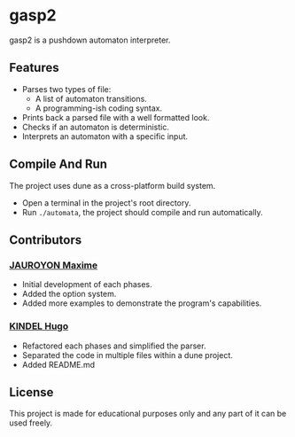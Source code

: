 # gasp2

gasp2 is a pushdown automaton interpreter.

## Features

- Parses two types of file:
	- A list of automaton transitions.
	- A programming-ish coding syntax.
- Prints back a parsed file with a well formatted look.
- Checks if an automaton is deterministic.
- Interprets an automaton with a specific input.

## Compile And Run

The project uses dune as a cross-platform build system.

- Open a terminal in the project's root directory.
- Run `./automata`, the project should compile and run automatically.

## Contributors

### [JAUROYON Maxime](https://gaufre.informatique.univ-paris-diderot.fr/jauroyon)

- Initial development of each phases.
- Added the option system.
- Added more examples to demonstrate the program's capabilities.

### [KINDEL Hugo](https://gaufre.informatique.univ-paris-diderot.fr/hugokindel)

- Refactored each phases and simplified the parser.
- Separated the code in multiple files within a dune project.
- Added README.md

## License

This project is made for educational purposes only and any part of it can be used freely.
